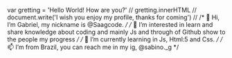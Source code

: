 var gretting = 'Hello World! How are you?' //
gretting.innerHTML //
document.write('I wish you enjoy my profile, thanks for coming') //
/* 👋 Hi, I’m Gabriel, my nickname is @Saagcode. */
/* 👀 I’m interested in learn and share knowledge about coding and mainly Js 
and through of Github show to the people my progress  */
/* 🌱 I’m currently learning in Js, Html:5 and Css.  */
/* 📫 I’m from Brazil, you can reach me in my ig, @sabino._g */

<!---
I create this Github with the purpose to register my progress and show to some people who can like it.
--->
